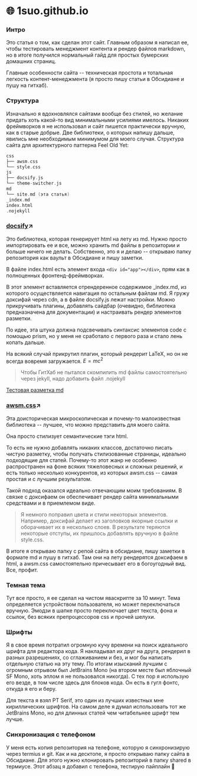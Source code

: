 # 🌐 1suo.github.io

### Интро
Это статья о том, как сделан этот сайт. Главным образом я написал ее, чтобы тестировать менеджмент контента и рендер файлов markdown, но в итоге получился нормальный гайд для простых бумерских домашних страниц.

Главные особенности сайта -- техническая простота и тотальная легкость контент-менеджмента (я просто пишу статьи в Обсидиане и пушу на гитхаб). 

### Структура
Изначально я вдохновлялся сайтами вообще без стилей, но желание придать хоть какой-то вид минимальными усилиями имелось. Никаких фреймворков я не использовал и сайт пишется практически вручную, как в старые добрые. Две библиотеки, о которых напишу дальше, явились мне необходимым минимумом для моего случая. 
Структура сайта для архитектурного паттерна Feel Old Yet:
```a
css
├── awsm.css
└── style.css 
js
├── docsify.js
└── theme-switcher.js 
md
└── site.md (эта статья)
_index.md
index.html
.nojekyll
```

### [docsify](https://github.com/docsifyjs/docsify/)↗️
Это библиотека, которая генерирует html на лету из md. Нужно просто импортировать ее и все, можно хранить md файлы в репозитории и больше ничего не делать. Собственно, это я и делаю -- открываю папку репозитория как ваульт в Обсидиане и пишу заметки.  

В файле index.html есть элемент входа `<div id="app"></div>`, прям как в полноценных фронтенд-фреймворках.

В этот элемент вставляется отрендеренное содержимое \_index.md, из которого осуществляется навигация по остальным файлам md.
Я гружу доксифай через cdn, а в файле docsify.js лежат настройки. Можно прикручивать плагины, добавлять сайдбар (очевидно, библиотека предназначена для документации) и настраивать рендер элементов разметки. 

По идее, эта штука должна подсвечивать синтаксис элементов code с помощью prism, но у меня не сработало с первого раза и стало лень копать дальше.   

На всякий случай прикрутил плагин, который рендерит LaTeX, но он не всегда вовремя загружается.  $E=mc^2$
>Чтобы ГитХаб не пытался скомпилить md файлы самостоятельно через jekyll, надо добавить файл .nojekyll

[Тестовая разметка md](md/markdown-cheat-sheet)
### [awsm.css](https://igoradamenko.com/awsm.css/v2/)↗️
Эта доисторическая микроскопическая и почему-то малоизвестная библиотека -- лучшее, что можно представить для моего сайта. 

Она просто стилизует семантические тэги html. 

То есть не нужно добавлять никаких классов, достаточно писать чистую разметку, чтобы получать стилизованные страницы, идеально подходящие для статей. Почему-то этот жанр не особенно распространен на фоне всяких тяжеловесных и сложных решений, и есть только несколько конкурентов, из которых awsm.css -- самая простая и с лучшим результатом. 

Такой подход оказался идеально отвечающим моим требованиям. В связке с доксифаем он обеспечивает рендер сайта минимальными средствами и в приемлемом виде.   
>Я немного поправил цвета и стили некоторых элементов. Например, доксифай делает из заголовков якорные ссылки и оборачивает их в несколько слоев. В результате теряются некоторые отступы, их пришлось добавлять вручную в файле style.css.

В итоге я открываю папку с репой сайта в обсидиане, пишу заметки в формате md и пушу в гитхаб. Там они на лету рендерятся доксифаем в html, а awsm.css самостоятельно причесывает его в богоугодный вид. Все, профит.

### Темная тема
Тут все просто, я ее сделал на чистом яваскрипте за 10 минут. Тема определяется устройством пользователя, но может переключаться вручную. Эмодзи в шапке просто переключает цвет текста, фона и ссылок, без всяких препроцессоров css и прочей шелухи.

### Шрифты
Я в свое время потратил огромную кучу времени на поиск идеального шрифта для редактора кода. Я накладывал их друг на друга, рендерил в разных разрешениях, со сглаживанием и без, и мог бы написать отдельную статью на эту тему. По итогам изысканий лучшим с огромным отрывом был JetBrains Mono (на втором месте был яблочный SF Mono, хоть эплом я не пользовался никогда). С тех пор я использую его везде, в том числе здесь для блоков кода. Он есть в гугл фонтс, откуда я его и беру.

Для текста я взял PT Serif, это один из лучших известных мне кириллических шрифтов. На самом деле я думал использовать тот же JetBrains Mono, но для длинных статей чем читабельнее шрифт тем лучше.

### Синхронизация с телефоном
У меня есть копия репозитория на телефоне, которую я синхронизирую через termius и git. Как и на десктопе, я просто открываю папку сайта в Обсидиане. Для этого нужно клонировать репозиторий в папку shared в термиусе. 
Этот абзац я добавил с телефона, тестирую пайплайн 🦾
